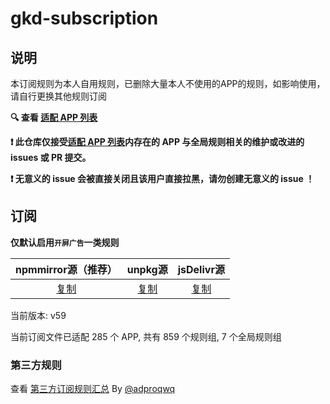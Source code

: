 # gkd-subscription

## 说明

本订阅规则为本人自用规则，已删除大量本人不使用的APP的规则，如影响使用，请自行更换其他规则订阅

**🔍 查看 [适配 APP 列表](./dist/README.md)**

**❗️ 此仓库仅接受[适配 APP 列表](./dist/README.md)内存在的 APP 与全局规则相关的维护或改进的 issues 或 PR 提交。**

**❗️ 无意义的 issue 会被直接关闭且该用户直接拉黑，请勿创建无意义的 issue ！**

## 订阅

**仅默认启用`开屏广告`一类规则**

|                     npmmirror源（推荐）                      |                      unpkg源                      |                          jsDelivr源                          |
| :----------------------------------------------------------: | :-----------------------------------------------: | :----------------------------------------------------------: |
| [复制](https://registry.npmmirror.com/gkd-subscription/latest/files) | [复制](https://unpkg.com/gkd-subscription@latest) | [复制](https://cdn.jsdelivr.net/npm/gkd-subscription@latest/dist/gkd.json5) |

当前版本: v59

当前订阅文件已适配 285 个 APP, 共有 859 个规则组, 7 个全局规则组

### 第三方规则

查看 [第三方订阅规则汇总](https://github.com/Adpro-Team/GKD_THS_List) By [@adproqwq](https://github.com/adproqwq)
